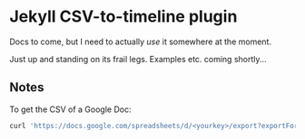 # Jekyll CSV-to-timeline plugin

Docs to come, but I need to actually *use* it somewhere at the moment.

Just up and standing on its frail legs. Examples etc. coming shortly...

## Notes

To get the CSV of a Google Doc:

```sh
curl 'https://docs.google.com/spreadsheets/d/<yourkey>/export?exportFormat=csv'
```
